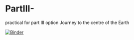 # PartIII-
practical for part III option Journey to the centre of the Earth

[![Binder](https://mybinder.org/badge_logo.svg)](https://mybinder.org/v2/gh/sannecottaar/PartIII-practicals/HEAD)

